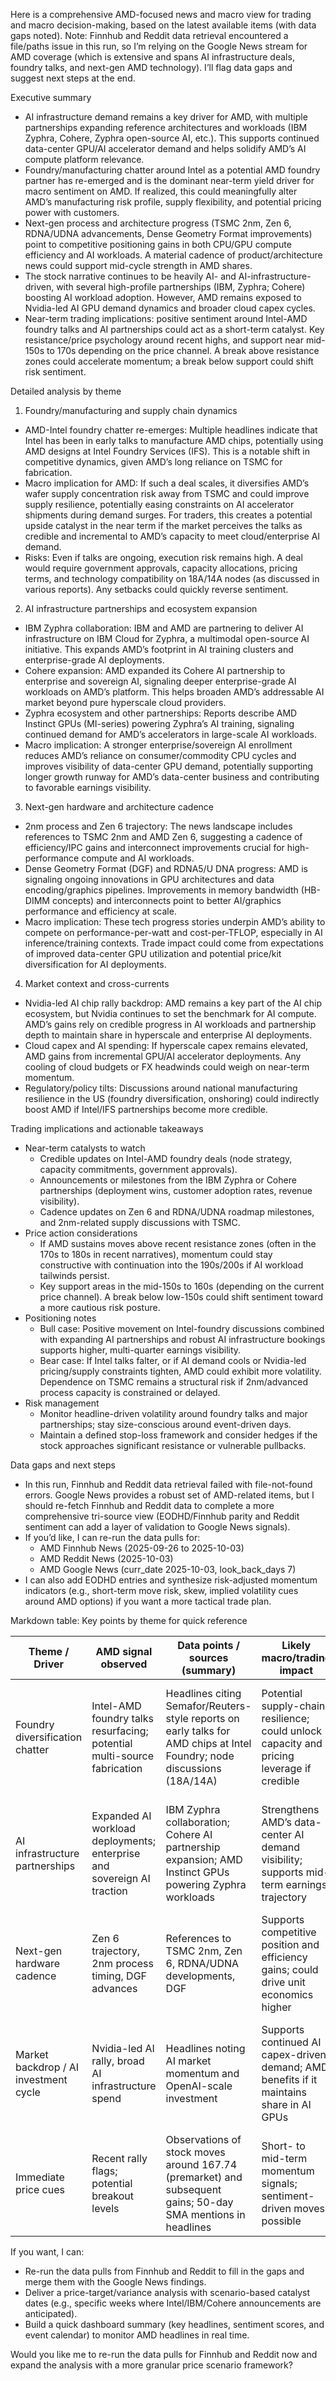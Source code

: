 Here is a comprehensive AMD-focused news and macro view for trading and macro decision-making, based on the latest available items (with data gaps noted). Note: Finnhub and Reddit data retrieval encountered a file/paths issue in this run, so I’m relying on the Google News stream for AMD coverage (which is extensive and spans AI infrastructure deals, foundry talks, and next-gen AMD technology). I’ll flag data gaps and suggest next steps at the end.

Executive summary
- AI infrastructure demand remains a key driver for AMD, with multiple partnerships expanding reference architectures and workloads (IBM Zyphra, Cohere, Zyphra open-source AI, etc.). This supports continued data-center GPU/AI accelerator demand and helps solidify AMD’s AI compute platform relevance.
- Foundry/manufacturing chatter around Intel as a potential AMD foundry partner has re-emerged and is the dominant near-term yield driver for macro sentiment on AMD. If realized, this could meaningfully alter AMD’s manufacturing risk profile, supply flexibility, and potential pricing power with customers.
- Next-gen process and architecture progress (TSMC 2nm, Zen 6, RDNA/UDNA advancements, Dense Geometry Format improvements) point to competitive positioning gains in both CPU/GPU compute efficiency and AI workloads. A material cadence of product/architecture news could support mid-cycle strength in AMD shares.
- The stock narrative continues to be heavily AI- and AI-infrastructure-driven, with several high-profile partnerships (IBM, Zyphra; Cohere) boosting AI workload adoption. However, AMD remains exposed to Nvidia-led AI GPU demand dynamics and broader cloud capex cycles.
- Near-term trading implications: positive sentiment around Intel-AMD foundry talks and AI partnerships could act as a short-term catalyst. Key resistance/price psychology around recent highs, and support near mid-150s to 170s depending on the price channel. A break above resistance zones could accelerate momentum; a break below support could shift risk sentiment.

Detailed analysis by theme

1) Foundry/manufacturing and supply chain dynamics
- AMD-Intel foundry chatter re-emerges: Multiple headlines indicate that Intel has been in early talks to manufacture AMD chips, potentially using AMD designs at Intel Foundry Services (IFS). This is a notable shift in competitive dynamics, given AMD’s long reliance on TSMC for fabrication.
- Macro implication for AMD: If such a deal scales, it diversifies AMD’s wafer supply concentration risk away from TSMC and could improve supply resilience, potentially easing constraints on AI accelerator shipments during demand surges. For traders, this creates a potential upside catalyst in the near term if the market perceives the talks as credible and incremental to AMD’s capacity to meet cloud/enterprise AI demand.
- Risks: Even if talks are ongoing, execution risk remains high. A deal would require government approvals, capacity allocations, pricing terms, and technology compatibility on 18A/14A nodes (as discussed in various reports). Any setbacks could quickly reverse sentiment.

2) AI infrastructure partnerships and ecosystem expansion
- IBM Zyphra collaboration: IBM and AMD are partnering to deliver AI infrastructure on IBM Cloud for Zyphra, a multimodal open-source AI initiative. This expands AMD’s footprint in AI training clusters and enterprise-grade AI deployments.
- Cohere expansion: AMD expanded its Cohere AI partnership to enterprise and sovereign AI, signaling deeper enterprise-grade AI workloads on AMD’s platform. This helps broaden AMD’s addressable AI market beyond pure hyperscale cloud providers.
- Zyphra ecosystem and other partnerships: Reports describe AMD Instinct GPUs (MI-series) powering Zyphra’s AI training, signaling continued demand for AMD’s accelerators in large-scale AI workloads.
- Macro implication: A stronger enterprise/sovereign AI enrollment reduces AMD’s reliance on consumer/commodity CPU cycles and improves visibility of data-center GPU demand, potentially supporting longer growth runway for AMD’s data-center business and contributing to favorable earnings visibility.

3) Next-gen hardware and architecture cadence
- 2nm process and Zen 6 trajectory: The news landscape includes references to TSMC 2nm and AMD Zen 6, suggesting a cadence of efficiency/IPC gains and interconnect improvements crucial for high-performance compute and AI workloads.
- Dense Geometry Format (DGF) and RDNA5/U DNA progress: AMD is signaling ongoing innovations in GPU architectures and data encoding/graphics pipelines. Improvements in memory bandwidth (HB-DIMM concepts) and interconnects point to better AI/graphics performance and efficiency at scale.
- Macro implication: These tech progress stories underpin AMD’s ability to compete on performance-per-watt and cost-per-TFLOP, especially in AI inference/training contexts. Trade impact could come from expectations of improved data-center GPU utilization and potential price/kit diversification for AI deployments.

4) Market context and cross-currents
- Nvidia-led AI chip rally backdrop: AMD remains a key part of the AI chip ecosystem, but Nvidia continues to set the benchmark for AI compute. AMD’s gains rely on credible progress in AI workloads and partnership depth to maintain share in hyperscale and enterprise AI deployments.
- Cloud capex and AI spending: If hyperscale capex remains elevated, AMD gains from incremental GPU/AI accelerator deployments. Any cooling of cloud budgets or FX headwinds could weigh on near-term momentum.
- Regulatory/policy tilts: Discussions around national manufacturing resilience in the US (foundry diversification, onshoring) could indirectly boost AMD if Intel/IFS partnerships become more credible.

Trading implications and actionable takeaways

- Near-term catalysts to watch
  - Credible updates on Intel-AMD foundry deals (node strategy, capacity commitments, government approvals).
  - Announcements or milestones from the IBM Zyphra or Cohere partnerships (deployment wins, customer adoption rates, revenue visibility).
  - Cadence updates on Zen 6 and RDNA/UDNA roadmap milestones, and 2nm-related supply discussions with TSMC.
- Price action considerations
  - If AMD sustains moves above recent resistance zones (often in the 170s to 180s in recent narratives), momentum could stay constructive with continuation into the 190s/200s if AI workload tailwinds persist.
  - Key support areas in the mid-150s to 160s (depending on the current price channel). A break below low-150s could shift sentiment toward a more cautious risk posture.
- Positioning notes
  - Bull case: Positive movement on Intel-foundry discussions combined with expanding AI partnerships and robust AI infrastructure bookings supports higher, multi-quarter earnings visibility.
  - Bear case: If Intel talks falter, or if AI demand cools or Nvidia-led pricing/supply constraints tighten, AMD could exhibit more volatility. Dependence on TSMC remains a structural risk if 2nm/advanced process capacity is constrained or delayed.
- Risk management
  - Monitor headline-driven volatility around foundry talks and major partnerships; stay size-conscious around event-driven days.
  - Maintain a defined stop-loss framework and consider hedges if the stock approaches significant resistance or vulnerable pullbacks.

Data gaps and next steps
- In this run, Finnhub and Reddit data retrieval failed with file-not-found errors. Google News provides a robust set of AMD-related items, but I should re-fetch Finnhub and Reddit data to complete a more comprehensive tri-source view (EODHD/Finnhub parity and Reddit sentiment can add a layer of validation to Google News signals).
- If you’d like, I can re-run the data pulls for:
  - AMD Finnhub News (2025-09-26 to 2025-10-03)
  - AMD Reddit News (2025-10-03)
  - AMD Google News (curr_date 2025-10-03, look_back_days 7)
- I can also add EODHD entries and synthesize risk-adjusted momentum indicators (e.g., short-term move risk, skew, implied volatility cues around AMD options) if you want a more tactical trade plan.

Markdown table: Key points by theme for quick reference

| Theme / Driver | AMD signal observed | Data points / sources (summary) | Likely macro/trading impact | Suggested trading note |
|---|---|---|---|---|
| Foundry diversification chatter | Intel-AMD foundry talks resurfacing; potential multi-source fabrication | Headlines citing Semafor/Reuters-style reports on early talks for AMD chips at Intel Foundry; node discussions (18A/14A) | Potential supply-chain resilience; could unlock capacity and pricing leverage if credible | Watch for credible confirmations or formal agreements; bullish if talks advance credibly; risk if talks stall |
| AI infrastructure partnerships | Expanded AI workload deployments; enterprise and sovereign AI traction | IBM Zyphra collaboration; Cohere AI partnership expansion; AMD Instinct GPUs powering Zyphra workloads | Strengthens AMD’s data-center AI demand visibility; supports mid-term earnings trajectory | Positive signal for AI GPU cycle; consider long exposure if partnerships accelerate revenue visibility |
| Next-gen hardware cadence | Zen 6 trajectory, 2nm process timing, DGF advances | References to TSMC 2nm, Zen 6, RDNA/UDNA developments, DGF | Supports competitive position and efficiency gains; could drive unit economics higher | Positive long-term read; monitor roadmap milestones and supply constraints |
| Market backdrop / AI investment cycle | Nvidia-led AI rally, broad AI infrastructure spend | Headlines noting AI market momentum and OpenAI-scale investment | Supports continued AI capex-driven demand; AMD benefits if it maintains share in AI GPUs | Align risk-on exposure with AI cycle momentum; be mindful of Nvidia dominance and pricing pressure |
| Immediate price cues | Recent rally flags; potential breakout levels | Observations of stock moves around 167.74 (premarket) and subsequent gains; 50-day SMA mentions in headlines | Short- to mid-term momentum signals; sentiment-driven moves possible | Use trend-following stops; look for a clean break above resistance for momentum trades |

If you want, I can:
- Re-run the data pulls from Finnhub and Reddit to fill in the gaps and merge them with the Google News findings.
- Deliver a price-target/variance analysis with scenario-based catalyst dates (e.g., specific weeks where Intel/IBM/Cohere announcements are anticipated).
- Build a quick dashboard summary (key headlines, sentiment scores, and event calendar) to monitor AMD headlines in real time.

Would you like me to re-run the data pulls for Finnhub and Reddit now and expand the analysis with a more granular price scenario framework?